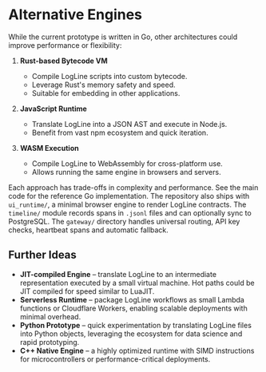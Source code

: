 # Alternative Engines

While the current prototype is written in Go, other architectures could improve performance or flexibility:

1. **Rust-based Bytecode VM**
   - Compile LogLine scripts into custom bytecode.
   - Leverage Rust's memory safety and speed.
   - Suitable for embedding in other applications.

2. **JavaScript Runtime**
   - Translate LogLine into a JSON AST and execute in Node.js.
   - Benefit from vast npm ecosystem and quick iteration.

3. **WASM Execution**
   - Compile LogLine to WebAssembly for cross-platform use.
   - Allows running the same engine in browsers and servers.

Each approach has trade-offs in complexity and performance. See the main code for the reference Go implementation.
The repository also ships with `ui_runtime/`, a minimal browser engine to render LogLine contracts.
The `timeline/` module records spans in `.jsonl` files and can optionally sync to PostgreSQL.
The `gateway/` directory handles universal routing, API key checks, heartbeat spans and automatic fallback.


## Further Ideas

- **JIT-compiled Engine** – translate LogLine to an intermediate representation executed by a small virtual machine. Hot paths could be JIT compiled for speed similar to LuaJIT.
- **Serverless Runtime** – package LogLine workflows as small Lambda functions or Cloudflare Workers, enabling scalable deployments with minimal overhead.
- **Python Prototype** – quick experimentation by translating LogLine files into Python objects, leveraging the ecosystem for data science and rapid prototyping.
- **C++ Native Engine** – a highly optimized runtime with SIMD instructions for microcontrollers or performance-critical deployments.
